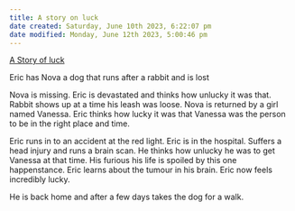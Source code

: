 ```yaml
---
title: A story on luck
date created: Saturday, June 10th 2023, 6:22:07 pm
date modified: Monday, June 12th 2023, 5:00:46 pm
---
```


[ A Story of luck](Bytes/Links-Repository.md#Story%20of%20Luck%20)

Eric has Nova a dog that runs after a rabbit and is lost

Nova is missing. Eric is devastated and thinks how unlucky it was that. Rabbit shows up at a time his leash was loose. Nova is returned by a girl named Vanessa. Eric thinks how lucky it was that Vanessa was the person to be in the right place and time.

Eric runs in to an accident at the red light. Eric is in the hospital. Suffers a head injury and runs a brain scan. He thinks how unlucky he was to get Vanessa at that time. His furious his life is spoiled by this one happenstance. Eric learns about the tumour in his brain. Eric now feels incredibly lucky.

He is back home and after a few days takes the dog for a walk.
